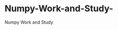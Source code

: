  # Numpy-Work-and-Study-
Numpy Work and Study 
                
                
              
                     
                  
                                                         
                             
                  
                    
                                       
                                                 
                                                          
                                                                                                                        
                                                
                                       
                                            
                                                                                                                                   
                                                            
                                                                                          
                                                                                                   
                                     
                              
                                               
